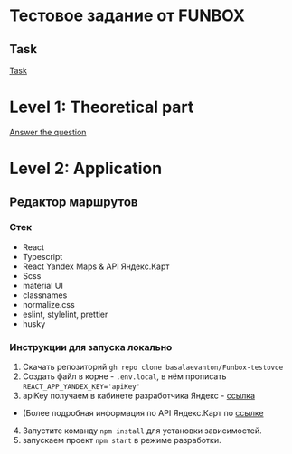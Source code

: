 # Тестовое задание от FUNBOX
## Task

[Task](materials/qt-js.pdf)

# Level 1: Theoretical part

[Answer the question](materials/answer.md)

# Level 2: Application
## Редактор маршрутов

### Стек

- React
- Typescript
- React Yandex Maps & API Яндекс.Карт
- Scss
- material UI
- classnames
- normalize.css
- eslint, stylelint, prettier
- husky

### Инструкции для запуска локально

1. Скачать репозиторий `gh repo clone basalaevanton/Funbox-testovoe`
2. Cоздать файл в корне - `.env.local`, в нём прописать `REACT_APP_YANDEX_KEY='apiKey'`
3. apiKey получаем в кабинете разработчика Яндекс - [ссылка](https://developer.tech.yandex.ru/services/)

- (Более подробная информация по API Яндекс.Карт по [ссылке](https://yandex.ru/dev/maps/jsapi/doc/2.1/quick-start/index.html#get-api-key)

4. Запустите команду `npm install` для установки зависимостей.
5. запускаем проект `npm start` в режиме разработки.
